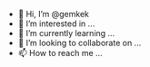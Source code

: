 - 👋 Hi, I’m @gemkek
- 👀 I’m interested in ...
- 🌱 I’m currently learning ...
- 💞️ I’m looking to collaborate on ...
- 📫 How to reach me ...

<!---
gemkek/gemkek is a ✨ special ✨ repository because its `README.md` (this file) appears on your GitHub profile.
You can click the Preview link to take a look at your changes.
--->
